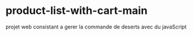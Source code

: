 # product-list-with-cart-main
projet web consistant a gerer la commande de deserts avec du javaScript
